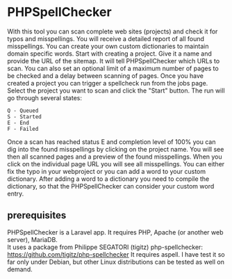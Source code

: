 # PHPSpellChecker
 
With this tool you can scan complete web sites (projects) and check it for typos and misspellings. You will receive a detailed report of all found misspellings. You can create your own custom dictionaries to maintain domain specific words.
Start with creating a project. Give it a name and provide the URL of the sitemap. It will tell PHPSpellChecker which URLs to scan. You can also set an optional limit of a maximum number of pages to be checked and a delay between scanning of pages.
Once you have created a project you can trigger a spellcheck run from the jobs page. Select the project you want to scan and click the "Start" button. The run will go through several states:

    Q - Queued
    S - Started
    E - End
    F - Failed

Once a scan has reached status E and completion level of 100% you can dig into the found misspellings by clicking on the project name. You will see then all scanned pages and a preview of the found misspellings. When you click on the individual page URL you will see all misspellings. You can either fix the typo in your webproject or you can add a word to your custom dictionary. After adding a word to a dictionary you need to compile the dictionary, so that the PHPSpellChecker can consider your custom word entry. 

## prerequisites

PHPSpellChecker is a Laravel app. It requires PHP, Apache (or another web server), MariaDB.  
It uses a package from Philippe SEGATORI (tigitz) php-spellchecker: https://github.com/tigitz/php-spellchecker
It requires aspell. I have test it so far only under Debian, but other Linux distributions can be tested as well on demand.

